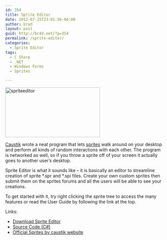 ```yaml
---
id: 354
title: Sprite Editor
date: 2012-07-25T23:01:56-04:00
author: brad
layout: post
guid: http://br4d.net/?p=354
permalink: /sprite-editor/
categories:
  - Sprite Editor
tags:
  - C Sharp
  - .NET
  - Windows Forms
  - Sprites

---
```

<div class="pull-right">
  <a href="/images/2015/01/spriteeditor.jpg"><img src="/images/2015/01/spriteeditor-300x157.jpg" alt="spriteeditor" width="300" height="157" class="alignnone size-medium wp-image-355" srcset="/images/2015/01/spriteeditor-300x157.jpg 300w, /images/2015/01/spriteeditor.jpg 646w" sizes="(max-width: 300px) 100vw, 300px" /></a>
</div>

[Caustik](http://caustik.com) wrote a neat program that lets [sprites](http://en.wikipedia.org/wiki/Sprite_%28computer_graphics%29) walk around on your desktop and perform all kinds of random interactions with each other. The program is networked as well, so if you throw a sprite off of your screen it actually goes to another user’s desktop.

Sprite Editor is what it sounds like – it is basically an editor to streamline creation of sprite \*.spr and \*.spi files. Create your own custom sprites then submit them on the sprites forums and all the users will be able to see your creations.

To get started with it, try right clicking the sprite tree to access the many features or read the User Guide by following the link at the top.

Links:

  * [Download Sprite Editor](http://code.google.com/p/aviansprites/downloads/list)
  * [Source Code (C#)](http://code.google.com/p/aviansprites/source/browse/)
  * [Official Sprites by caustik website](http://sprites.caustik.com/)
